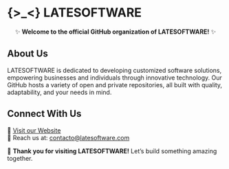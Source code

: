 # {>_<} LATESOFTWARE


<center>

✨ **Welcome to the official GitHub organization of LATESOFTWARE!** ✨

</center>


## About Us

LATESOFTWARE is dedicated to developing customized software solutions, empowering businesses and individuals through innovative technology. Our GitHub hosts a variety of open and private repositories, all built with quality, adaptability, and your needs in mind. 


## Connect With Us

💼 [Visit our Website](http://www.latesoftware.com)
<br>
📧 Reach us at: [contacto@latesoftware.com](mailto:contacto@latesoftware.com)


🤝 **Thank you for visiting LATESOFTWARE!** Let’s build something amazing together.

